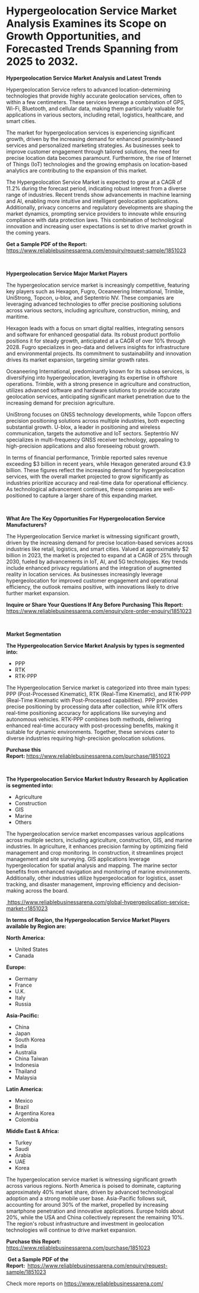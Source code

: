 <p><h1>Hypergeolocation Service Market Analysis Examines its Scope on Growth Opportunities, and Forecasted Trends Spanning from 2025 to 2032.</h1></p><p><strong>Hypergeolocation Service Market Analysis and Latest Trends</strong></p>
<p><p>Hypergeolocation Service refers to advanced location-determining technologies that provide highly accurate geolocation services, often to within a few centimeters. These services leverage a combination of GPS, Wi-Fi, Bluetooth, and cellular data, making them particularly valuable for applications in various sectors, including retail, logistics, healthcare, and smart cities. </p><p>The market for hypergeolocation services is experiencing significant growth, driven by the increasing demand for enhanced proximity-based services and personalized marketing strategies. As businesses seek to improve customer engagement through tailored solutions, the need for precise location data becomes paramount. Furthermore, the rise of Internet of Things (IoT) technologies and the growing emphasis on location-based analytics are contributing to the expansion of this market.</p><p>The Hypergeolocation Service Market is expected to grow at a CAGR of 11.2% during the forecast period, indicating robust interest from a diverse range of industries. Recent trends show advancements in machine learning and AI, enabling more intuitive and intelligent geolocation applications. Additionally, privacy concerns and regulatory developments are shaping the market dynamics, prompting service providers to innovate while ensuring compliance with data protection laws. This combination of technological innovation and increasing user expectations is set to drive market growth in the coming years.</p></p>
<p><strong>Get a Sample PDF of the Report:&nbsp;</strong> <a href="https://www.reliablebusinessarena.com/enquiry/request-sample/1851023?utm_campaign=1941&utm_medium=2&utm_source=Github&utm_content=ia&utm_term=07012025&utm_id=hypergeolocation-service">https://www.reliablebusinessarena.com/enquiry/request-sample/1851023</a></p>
<p>&nbsp;</p>
<p><strong>Hypergeolocation Service Major Market Players</strong></p>
<p><p>The hypergeolocation service market is increasingly competitive, featuring key players such as Hexagon, Fugro, Oceaneering International, Trimble, UniStrong, Topcon, u-blox, and Septentrio NV. These companies are leveraging advanced technologies to offer precise positioning solutions across various sectors, including agriculture, construction, mining, and maritime.</p><p>Hexagon leads with a focus on smart digital realities, integrating sensors and software for enhanced geospatial data. Its robust product portfolio positions it for steady growth, anticipated at a CAGR of over 10% through 2028. Fugro specializes in geo-data and delivers insights for infrastructure and environmental projects. Its commitment to sustainability and innovation drives its market expansion, targeting similar growth rates.</p><p>Oceaneering International, predominantly known for its subsea services, is diversifying into hypergeolocation, leveraging its expertise in offshore operations. Trimble, with a strong presence in agriculture and construction, utilizes advanced software and hardware solutions to provide accurate geolocation services, anticipating significant market penetration due to the increasing demand for precision agriculture.</p><p>UniStrong focuses on GNSS technology developments, while Topcon offers precision positioning solutions across multiple industries, both expecting substantial growth. U-blox, a leader in positioning and wireless communication, targets the automotive and IoT sectors. Septentrio NV specializes in multi-frequency GNSS receiver technology, appealing to high-precision applications and also foreseeing robust growth.</p><p>In terms of financial performance, Trimble reported sales revenue exceeding $3 billion in recent years, while Hexagon generated around €3.9 billion. These figures reflect the increasing demand for hypergeolocation services, with the overall market projected to grow significantly as industries prioritize accuracy and real-time data for operational efficiency. As technological advancement continues, these companies are well-positioned to capture a larger share of this expanding market.</p></p>
<p>&nbsp;</p>
<p><strong>What Are The Key Opportunities For Hypergeolocation Service Manufacturers?</strong></p>
<p><p>The Hypergeolocation Service market is witnessing significant growth, driven by the increasing demand for precise location-based services across industries like retail, logistics, and smart cities. Valued at approximately $2 billion in 2023, the market is projected to expand at a CAGR of 25% through 2030, fueled by advancements in IoT, AI, and 5G technologies. Key trends include enhanced privacy regulations and the integration of augmented reality in location services. As businesses increasingly leverage hypergeolocation for improved customer engagement and operational efficiency, the outlook remains positive, with innovations likely to drive further market expansion.</p></p>
<p><strong>Inquire or Share Your Questions If Any Before Purchasing This Report:</strong> <a href="https://www.reliablebusinessarena.com/enquiry/pre-order-enquiry/1851023?utm_campaign=1941&utm_medium=2&utm_source=Github&utm_content=ia&utm_term=07012025&utm_id=hypergeolocation-service">https://www.reliablebusinessarena.com/enquiry/pre-order-enquiry/1851023</a></p>
<p>&nbsp;</p>
<p><strong>Market Segmentation</strong></p>
<p><strong>The Hypergeolocation Service Market Analysis by types is segmented into:</strong></p>
<p><ul><li>PPP</li><li>RTK</li><li>RTK-PPP</li></ul></p>
<p><p>The Hypergeolocation Service market is categorized into three main types: PPP (Post-Processed Kinematic), RTK (Real-Time Kinematic), and RTK-PPP (Real-Time Kinematic with Post-Processed capabilities). PPP provides precise positioning by processing data after collection, while RTK offers real-time positioning accuracy for applications like surveying and autonomous vehicles. RTK-PPP combines both methods, delivering enhanced real-time accuracy with post-processing benefits, making it suitable for dynamic environments. Together, these services cater to diverse industries requiring high-precision geolocation solutions.</p></p>
<p><strong>Purchase this Report:&nbsp;</strong><a href="https://www.reliablebusinessarena.com/purchase/1851023?utm_campaign=1941&utm_medium=2&utm_source=Github&utm_content=ia&utm_term=07012025&utm_id=hypergeolocation-service">https://www.reliablebusinessarena.com/purchase/1851023</a></p>
<p>&nbsp;</p>
<p><strong>The Hypergeolocation Service Market Industry Research by Application is segmented into:</strong></p>
<p><ul><li>Agriculture</li><li>Construction</li><li>GIS</li><li>Marine</li><li>Others</li></ul></p>
<p><p>The hypergeolocation service market encompasses various applications across multiple sectors, including agriculture, construction, GIS, and marine industries. In agriculture, it enhances precision farming by optimizing field management and crop monitoring. In construction, it streamlines project management and site surveying. GIS applications leverage hypergeolocation for spatial analysis and mapping. The marine sector benefits from enhanced navigation and monitoring of marine environments. Additionally, other industries utilize hypergeolocation for logistics, asset tracking, and disaster management, improving efficiency and decision-making across the board.</p></p>
<p><a href="https://www.reliablebusinessarena.com/global-hypergeolocation-service-market-r1851023?utm_campaign=1941&utm_medium=2&utm_source=Github&utm_content=ia&utm_term=07012025&utm_id=hypergeolocation-service">&nbsp;https://www.reliablebusinessarena.com/global-hypergeolocation-service-market-r1851023</a></p>
<p><strong>In terms of Region, the Hypergeolocation Service Market Players available by Region are:</strong></p>
<p>
    <p> <strong> North America: </strong>
        <ul>
            <li>United States</li>
            <li>Canada</li>
        </ul>
        </p> 
    <p> <strong> Europe: </strong>
        <ul>
            <li>Germany</li>
            <li>France</li>
            <li>U.K.</li>
            <li>Italy</li>
            <li>Russia</li>
        </ul>
        </p> 
    <p> <strong> Asia-Pacific: </strong>
        <ul>
            <li>China</li>
            <li>Japan</li>
            <li>South Korea</li>
            <li>India</li>
            <li>Australia</li>
            <li>China Taiwan</li>
            <li>Indonesia</li>
            <li>Thailand</li>
            <li>Malaysia</li>
        </ul>
        </p> 
    <p> <strong> Latin America: </strong>
        <ul>
            <li>Mexico</li>
            <li>Brazil</li>
            <li>Argentina Korea</li>
            <li>Colombia</li>
        </ul>
        </p> 
    <p> <strong> Middle East & Africa: </strong>
        <ul>
            <li>Turkey</li>
            <li>Saudi</li>
            <li>Arabia</li>
            <li>UAE</li>
            <li>Korea</li>
        </ul>
    </p>
    </p>
<p><p>The hypergeolocation service market is witnessing significant growth across various regions. North America is poised to dominate, capturing approximately 40% market share, driven by advanced technological adoption and a strong mobile user base. Asia-Pacific follows suit, accounting for around 30% of the market, propelled by increasing smartphone penetration and innovative applications. Europe holds about 20%, while the USA and China collectively represent the remaining 10%. The region's robust infrastructure and investment in geolocation technologies will continue to drive market expansion.</p></p>
<p><strong>Purchase this Report: </strong><a href="https://www.reliablebusinessarena.com/purchase/1851023?utm_campaign=1941&utm_medium=2&utm_source=Github&utm_content=ia&utm_term=07012025&utm_id=hypergeolocation-service">https://www.reliablebusinessarena.com/purchase/1851023</a></p>
<p>&nbsp;<strong>Get a Sample PDF of the Report:&nbsp;&nbsp;</strong><a href="https://www.reliablebusinessarena.com/enquiry/request-sample/1851023?utm_campaign=1941&utm_medium=2&utm_source=Github&utm_content=ia&utm_term=07012025&utm_id=hypergeolocation-service">https://www.reliablebusinessarena.com/enquiry/request-sample/1851023</a></p>
<p><strong></strong></p>
<p>Check more reports on <a href="https://www.reliablebusinessarena.com/?utm_campaign=1941&utm_medium=2&utm_source=Github&utm_content=ia&utm_term=07012025&utm_id=hypergeolocation-service">https://www.reliablebusinessarena.com/</a></p>